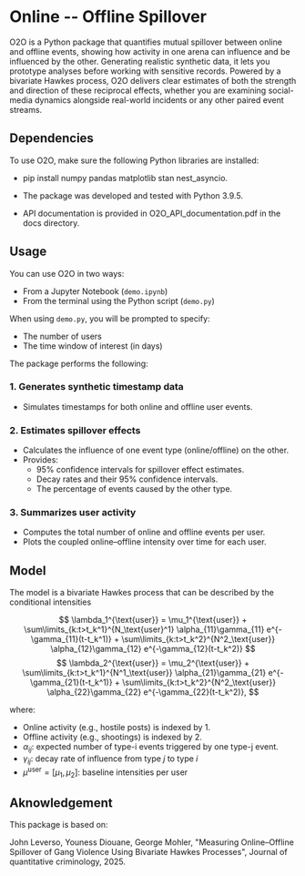# Online -- Offline Spillover

O2O is a Python package that quantifies mutual spillover between online and offline events, showing how activity in one arena can influence and be influenced by the other. Generating realistic synthetic data, it lets you prototype analyses before working with sensitive records. Powered by a bivariate Hawkes process, O2O delivers clear estimates of both the strength and direction of these reciprocal effects, whether you are examining social-media dynamics alongside real-world incidents or any other paired event streams.


<!--## Instalation

Install the package with:

pip install O2O-->


## Dependencies

To use O2O, make sure the following Python libraries are installed:

- pip install numpy pandas matplotlib stan nest_asyncio.
	
- The package was developed and tested with Python 3.9.5.

- API documentation is provided in O2O_API_documentation.pdf in the docs directory.

## Usage

You can use O2O in two ways:

- From a Jupyter Notebook (`demo.ipynb`)
- From the terminal using the Python script (`demo.py`)

When using `demo.py`, you will be prompted to specify:

- The number of users
- The time window of interest (in days)

The package performs the following:


### 1. **Generates synthetic timestamp data**

- Simulates timestamps for both online and offline user events.

### 2. **Estimates spillover effects**

- Calculates the influence of one event type (online/offline) on the other.
- Provides:
  - 95% confidence intervals for spillover effect estimates.
  - Decay rates and their 95% confidence intervals.
  - The percentage of events caused by the other type.

### 3. **Summarizes user activity**

- Computes the total number of online and offline events per user.
- Plots the coupled online–offline intensity over time for each user.

## Model

The model is a bivariate Hawkes process that can be described by the conditional intensities

$$
\lambda_1^{\text{user}} = \mu_1^{\text{user}} + \sum\limits_{k:t>t_k^1}^{N_\text{user}^1} \alpha_{11}\gamma_{11} e^{-\gamma_{11}(t-t_k^1)} + \sum\limits_{k:t>t_k^2}^{N^2_\text{user}} \alpha_{12}\gamma_{12} e^{-\gamma_{12}(t-t_k^2)}
$$
$$
\lambda_2^{\text{user}} = \mu_2^{\text{user}} + \sum\limits_{k:t>t_k^1}^{N^1_\text{user}} \alpha_{21}\gamma_{21} e^{-\gamma_{21}(t-t_k^1)} + \sum\limits_{k:t>t_k^2}^{N^2_\text{user}} \alpha_{22}\gamma_{22} e^{-\gamma_{22}(t-t_k^2)},
$$

where:

* Online activity (e.g., hostile posts) is indexed by 1.
* Offline activity (e.g., shootings) is indexed by 2.
* $\alpha_{ij}$: expected number of type-i events triggered by one type-j event.
* $\gamma_{ij}$: decay rate of influence from type $j$ to type $i$
* $\mu^{\text{user}} = [\mu_1, \mu_2]$: baseline intensities per user


<!--Here, online activity (e.g., negative or threatening comments on social media) is indexed by 1, while offline activity (e.g., shootings) is indexed by 2. The parameter $\alpha$ captures the spillover effects between event types; for example, $\alpha_{12}$ represents the expected number of offline events triggered by a single online event. The parameter $\gamma_{ij}$ controls the decay rate of cross-excitation from events of type $j$ to type $i$, indicating how quickly the influence of past events fades over time. Finally, $\mu_{\text{user}} = [\mu_1^{\text{user}}, \mu_2^{\text{user}}]$ denotes the baseline intensities for online and offline activities for each user, respectively.-->

## Aknowledgement

This package is based on:

John Leverso, Youness Diouane, George Mohler, "Measuring Online–Offline Spillover of Gang Violence Using Bivariate Hawkes Processes", 
Journal of quantitative criminology, 2025.





